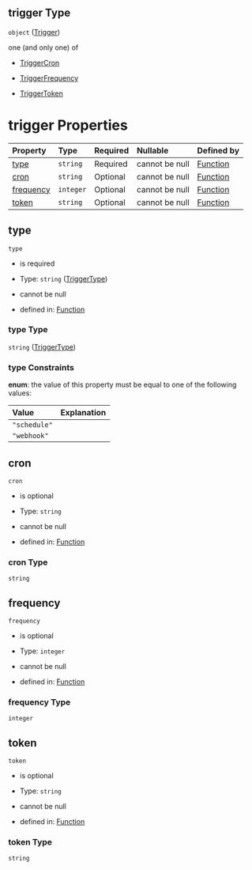 ## trigger Type

`object` ([Trigger](function-properties-trigger.md))

one (and only one) of

*   [TriggerCron](function-properties-trigger-oneof-triggercron.md "check type definition")

*   [TriggerFrequency](function-properties-trigger-oneof-triggerfrequency.md "check type definition")

*   [TriggerToken](function-properties-trigger-oneof-triggertoken.md "check type definition")

# trigger Properties

| Property                | Type      | Required | Nullable       | Defined by                                                                                                           |
| :---------------------- | :-------- | :------- | :------------- | :------------------------------------------------------------------------------------------------------------------- |
| [type](#type)           | `string`  | Required | cannot be null | [Function](function-properties-trigger-properties-triggertype.md "#/properties/trigger/properties/type")    |
| [cron](#cron)           | `string`  | Optional | cannot be null | [Function](function-properties-trigger-properties-cron.md "#/properties/trigger/properties/cron")           |
| [frequency](#frequency) | `integer` | Optional | cannot be null | [Function](function-properties-trigger-properties-frequency.md "#/properties/trigger/properties/frequency") |
| [token](#token)         | `string`  | Optional | cannot be null | [Function](function-properties-trigger-properties-token.md "#/properties/trigger/properties/token")         |

## type



`type`

*   is required

*   Type: `string` ([TriggerType](function-properties-trigger-properties-triggertype.md))

*   cannot be null

*   defined in: [Function](function-properties-trigger-properties-triggertype.md "#/properties/trigger/properties/type")

### type Type

`string` ([TriggerType](function-properties-trigger-properties-triggertype.md))

### type Constraints

**enum**: the value of this property must be equal to one of the following values:

| Value        | Explanation |
| :----------- | :---------- |
| `"schedule"` |             |
| `"webhook"`  |             |

## cron



`cron`

*   is optional

*   Type: `string`

*   cannot be null

*   defined in: [Function](function-properties-trigger-properties-cron.md "#/properties/trigger/properties/cron")

### cron Type

`string`

## frequency



`frequency`

*   is optional

*   Type: `integer`

*   cannot be null

*   defined in: [Function](function-properties-trigger-properties-frequency.md "#/properties/trigger/properties/frequency")

### frequency Type

`integer`

## token



`token`

*   is optional

*   Type: `string`

*   cannot be null

*   defined in: [Function](function-properties-trigger-properties-token.md "#/properties/trigger/properties/token")

### token Type

`string`
